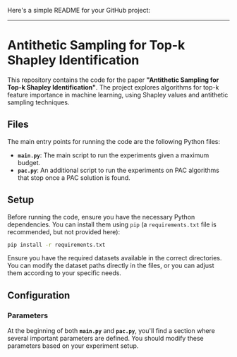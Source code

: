 Here's a simple README for your GitHub project:

---

# Antithetic Sampling for Top-k Shapley Identification

This repository contains the code for the paper **"Antithetic Sampling for Top-k Shapley Identification"**. The project explores algorithms for top-k feature importance in machine learning, using Shapley values and antithetic sampling techniques.

## Files

The main entry points for running the code are the following Python files:

- **`main.py`**: The main script to run the experiments given a maximum budget.
- **`pac.py`**: An additional script to run the experiments on PAC algorithms that stop once a PAC solution is found.

## Setup

Before running the code, ensure you have the necessary Python dependencies. You can install them using `pip` (a `requirements.txt` file is recommended, but not provided here):

```bash
pip install -r requirements.txt
```

Ensure you have the required datasets available in the correct directories. You can modify the dataset paths directly in the files, or you can adjust them according to your specific needs.

## Configuration

### Parameters

At the beginning of both **`main.py`** and **`pac.py`**, you'll find a section where several important parameters are defined. You should modify these parameters based on your experiment setup.